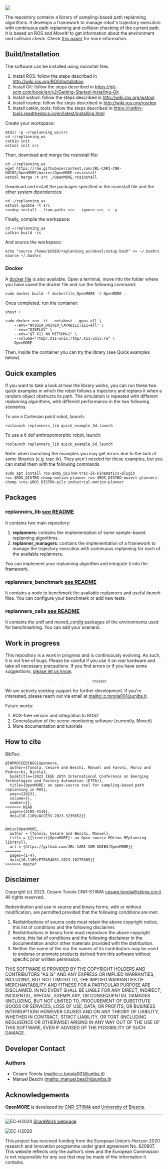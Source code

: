 ![](Documentation/logo_blue.png?raw=true)

The repository contains a library of sampling-based path replanning algorithms. It develops a framework to manage robot's trajectory execution with continuous path replanning and collision checking of the current path. It is based on ROS and *MoveIt!* to get information about the environment and collision check. Check [this paper](https://ieeexplore.ieee.org/abstract/document/10275365) for more information.
## Build/Installation
The software can be installed using rosinstall files.

1. Install ROS: follow the steps described in http://wiki.ros.org/ROS/Installation
2. Install Git: follow the steps described in https://git-scm.com/book/en/v2/Getting-Started-Installing-Git
3. Install wstool: follow the steps described in http://wiki.ros.org/wstool
4. Install rosdep: follow the steps described in http://wiki.ros.org/rosdep
5. Install catkin_tools: follow the steps described in https://catkin-tools.readthedocs.io/en/latest/installing.html

Create your workspace:
```
mkdir -p ~/replanning_ws/src
cd ~/replanning_ws
catkin init
wstool init src
```

Then, download and merge the rosinstall file:
```
cd ~/replanning_ws
wget https://raw.githubusercontent.com/JRL-CARI-CNR-UNIBS/OpenMORE/master/OpenMORE.rosinstall
wstool merge -t src ./OpenMORE.rosinstall
```
Download and install the packages specified in the rosinstall file and the other system dipendencies:
```
cd ~/replanning_ws
wstool update -t src
rosdep install --from-paths src --ignore-src -r -y
```
Finally, compile the workspace:
```
cd ~/replanning_ws
catkin build -cs
```
And source the workspace:
```
echo "source /home/$USER/replanning_ws/devel/setup.bash" >> ~/.bashrc
source ~/.bashrc
```
### Docker
A [docker file](https://github.com/JRL-CARI-CNR-UNIBS/OpenMORE/blob/master/dockerfile_OpenMORE) is also available. Open a terminal, move into the folder where you have saved the docker file and run the following command:
```
sudo docker build -f dockerfile_OpenMORE -t OpenMORE .
```
Once completed, run the container:
```
xhost + 

sudo docker run -it --net=host --gpus all \
    --env="NVIDIA_DRIVER_CAPABILITIES=all" \
    --env="DISPLAY" \
    --env="QT_X11_NO_MITSHM=1" \
    --volume="/tmp/.X11-unix:/tmp/.X11-unix:rw" \
    OpenMORE
```
Then, inside the container you can try the library (see Quick examples below).

## Quick examples
If you want to take a look at how the library works, you can run these two quick examples in which the robot follows a trajectory and replans it when a random object obstructs its path. The simulation is repeated with different replanning algorithms, with different performance in the two following scenarios.

To use a Cartesian point robot, launch:
```
roslaunch replanners_lib quick_example_3d.launch
```
To use a 6 dof anthropomorphic robot, launch:
```
roslaunch replanners_lib quick_example_6d.launch
```
Note: when launching the examples you may get errors due to the lack of some libraries (e.g. trac-ik). They aren't needed for these examples, but you can install them with the following commands
```
sudo apt install ros-$ROS_DISTRO-trac-ik-kinematics-plugin ros-$ROS_DISTRO-chomp-motion-planner ros-$ROS_DISTRO-moveit-planners-chomp \ros-$ROS_DISTRO-pilz-industrial-motion-planner
```

## Packages
### **replanners_lib [see README](https://github.com/JRL-CARI-CNR-UNIBS/OpenMORE/blob/master/replanners_lib)**
It contains two main repository:
 1. **replanners**: contains the implementation of some sample-based replanning algorithms.
 2. **replanner_managers**: contains the implementation of a framework to manage the trajectory execution with continuous replanning for each of the available replanners.

 You can implement your replanning algorithm and integrate it into the framework.

### **replanners_benchmark [see README](https://github.com/JRL-CARI-CNR-UNIBS/OpenMORE/blob/master/replanners_benchmark)**
It contains a node to benchmark the available replanners and useful *launch* files. You can configure your benchmark or add new tests.

### **replanners_cells [see README](https://github.com/JRL-CARI-CNR-UNIBS/OpenMORE/blob/master/replanners_cells)**
It contains the urdf and *moveit_config* packages of the environments used for benchmarking. You can add your scenario.

## Work in progress
This repository is a work in progress and is continuously evolving. As such, it is not free of bugs. Please be careful if you use it on real hardware and take all necessary precautions.
If you find errors or if you have some suggestions, [please let us know](https://github.com/JRL-CARI-CNR-UNIBS/OpenMORE/issues).
>>>>>>> master

We are actively seeking support for further development. If you're interested, please reach out via email at <mailto::c.tonola001@unibs.it>.

Future works:
1. ROS-free version and integration to ROS2
2. Generalization of the scene-monitoring software (currently, Moveit)
3. More documentation and tutorials
   
## How to cite
BibTex:
```
@INPROCEEDINGS{openmore,
  author={Tonola, Cesare and Beschi, Manuel and Faroni, Marco and Pedrocchi, Nicola},
  booktitle={2023 IEEE 28th International Conference on Emerging Technologies and Factory Automation (ETFA)}, 
  title={OpenMORE: an open-source tool for sampling-based path replanning in ROS}, 
  year={2023},
  volume={},
  number={},
<<<<<<< HEAD
  pages={4105-4116},
  doi={10.1109/ACCESS.2023.3235652}}
  
  
@misc{OpenMORE,
  author = {Tonola, Cesare and Beschi, Manuel},
  title = {{\textit{OpenMORE}: an Open-source MOtion REplanning library}},
  url = {https://github.com/JRL-CARI-CNR-UNIBS/OpenMORE}}
=======
  pages={1-4},
  doi={10.1109/ETFA54631.2023.10275365}} 
>>>>>>> master
```

## Disclaimer
Copyright (c) 2023, Cesare Tonola CNR-STIIMA cesare.tonola@stiima.cnr.it.
All rights reserved.

Redistribution and use in source and binary forms, with or without modification, are permitted provided that the following conditions are met:
1. Redistributions of source code must retain the above copyright notice, this list of conditions and the following disclaimer.
2. Redistributions in binary form must reproduce the above copyright notice, this list of conditions and the following disclaimer in the documentation and/or other materials provided with the distribution.
3. Neither the name of the <organization> nor the names of its contributors may be used to endorse or promote products derived from this software without specific prior written permission.

THIS SOFTWARE IS PROVIDED BY THE COPYRIGHT HOLDERS AND CONTRIBUTORS "AS IS" AND ANY EXPRESS OR IMPLIED WARRANTIES, INCLUDING, BUT NOT LIMITED TO, THE IMPLIED WARRANTIES OF MERCHANTABILITY AND FITNESS FOR A PARTICULAR PURPOSE ARE DISCLAIMED. IN NO EVENT SHALL <COPYRIGHT HOLDER> BE LIABLE FOR ANY DIRECT, INDIRECT, INCIDENTAL, SPECIAL, EXEMPLARY, OR CONSEQUENTIAL DAMAGES (INCLUDING, BUT NOT LIMITED TO, PROCUREMENT OF SUBSTITUTE GOODS OR SERVICES; LOSS OF USE, DATA, OR PROFITS; OR BUSINESS INTERRUPTION) HOWEVER CAUSED AND ON ANY THEORY OF LIABILITY, WHETHER IN CONTRACT, STRICT LIABILITY, OR TORT (INCLUDING NEGLIGENCE OR OTHERWISE) ARISING IN ANY WAY OUT OF THE USE OF THIS SOFTWARE, EVEN IF ADVISED OF THE POSSIBILITY OF SUCH DAMAGE.

## Developer Contact
### **Authors**
- Cesare Tonola (<mailto::c.tonola001@unibs.it>)
- Manuel Beschi (<mailto::manuel.beschi@unibs.it>)

## Acknowledgements
**OpenMORE** is developed by [CNR-STIIMA](http://www.stiima.cnr.it/) and [University of Brescia](https://www.unibs.it/en).

***

![EC-H2020](Documentation/Sharework.png) [ShareWork webpage](https://sharework-project.eu/)

![EC-H2020](Documentation/flag_yellow.jpg)

This project has received funding from the European Union’s Horizon 2020 research and innovation programme under grant agreement No. 820807.
This website reflects only the author’s view and the European Commission is not responsible for any use that may be made of the information it contains.
